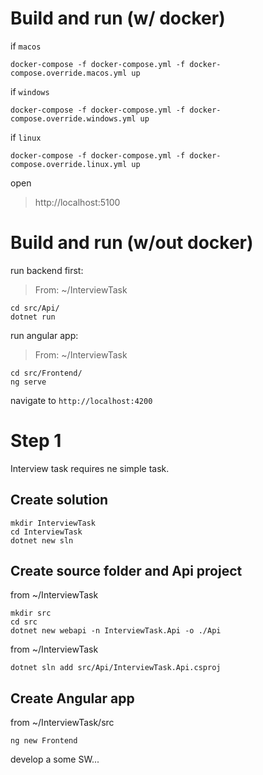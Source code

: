 # Build and run (w/ docker)

if `macos`
```
docker-compose -f docker-compose.yml -f docker-compose.override.macos.yml up
```
if `windows`
```
docker-compose -f docker-compose.yml -f docker-compose.override.windows.yml up
```
if `linux`
```
docker-compose -f docker-compose.yml -f docker-compose.override.linux.yml up
```

open 
> http://localhost:5100


# Build and run (w/out docker)

run backend first:

> From: ~/InterviewTask

```
cd src/Api/
dotnet run
```

run angular app:

> From: ~/InterviewTask

```
cd src/Frontend/
ng serve
```

navigate to `http://localhost:4200`

# Step 1
Interview task requires ne simple task.
## Create solution

```
mkdir InterviewTask
cd InterviewTask
dotnet new sln
```

## Create source folder and Api project
from ~/InterviewTask
```
mkdir src
cd src
dotnet new webapi -n InterviewTask.Api -o ./Api
```
from ~/InterviewTask
```
dotnet sln add src/Api/InterviewTask.Api.csproj
```

## Create Angular app
from ~/InterviewTask/src
```
ng new Frontend
```

develop a some SW...